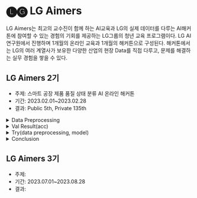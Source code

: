 # 🅛🅖 LG Aimers
LG Aimers는 최고의 교수진이 함께 하는 AI교육과 LG의 실제 데이터를 다루는 AI해커톤에 참여할 수 있는 경험의 기회를 제공하는
LG그룹의 청년 교육 프로그램이다. LG AI연구원에서 진행하며 1개월의 온라인 교육과 1개월의 해커튼으로 구성된다.
해커톤에서는 LG의 여러 계열사가 보유한 다양한 산업의 현장 Data를 직접 다루고, 문제를 해결하는 실무 경험을 쌓을 수 있다.

## LG Aimers 2기
- 주제: 스마트 공장 제품 품질 상태 분류 AI 온라인 해커톤
- 기간: 2023.02.01~2023.02.28
- 결과: Public 5th, Private 135th

<details>
<summary>Data Preprocessing</summary>

1. PRODUCT_CODE별 데이터 분리
  - A_31, O_31, T_31 별 결측치 확인
  - 결측치를 가진 열이 코드별 상이
  - O_31과 T_31 유사
  - **A_31과 O_31, T_31 2가지 모델을 나누어 구성**
  
2. A_31 Preprocessing
  - train.csv에서 PRODUCT_CODE == "A_31"인 값 사용
  - 결측치 유지 및 모든 열 사용
  - LightGBM classifier
 
3. O_31, T_31 Preprocessing
  - train.csv에서 PRODUCT_CODE == "O_31" 또는 "T_31"인 값 사용
  - def seperate_code() : Line별로 데이터를 분리 후 모든 값이 같은 열 제거
  - find_duplicate_col() : Line별로 결측치있는 열을 제거 후 교집합하여 사용할 열 결정 
  - Lidge classifier
</details>

<details>
<summary>Val Result(acc)</summary>

- **A_31** (0.747)
- **O_31 & T_31** (0.810)
</details>

<details>
<summary>Try(data preprocessing, model)</summary>

- IQR을 이용한 이상치 탐지 및 변경
  - 이상치에 대한 값을 각 열별 제 2사분위수(Q2)로 변경 후 모델링
  - 이상치에 대한 값을 NaN으로 변경 후 Tree기반 모델링
  - 이상치에 대한 개수로 값을 변경 후 분류 모델링
     
- Y_Class 데이터 불균형 해소
  - SMOTETomek와 TomekLinks를 이용한 언더샘플링 후 모델링
  - SMOTE, ADASYN을 이용한 오버샘플링 후 모델링

- Y_Quality로 Y_Class 분류
  - Y_Quality가 분류하는 Y_Class의 정확도는 0.99로 매우 정확함
  - 회귀로 Y_Quality를 예측한 후, 예측 결과로 Y_Class를 분류하는 모델링
  
-  공정 LINE 종류에 따라 구분해서 학습
  - PRODUCTCODE 뿐만 아니라 LINE 별로 분류해서 학습
</details>

<details>
<summary>Conclusion</summary>

Public score와 Private score의 큰 차이의 원인은 overfitting으로 <strong>cross-validation</strong>을 하지않아 그런 것으로 사료됨.
</details>

## LG Aimers 3기
- 주제: 
- 기간: 2023.07.01~2023.08.28
- 결과: 